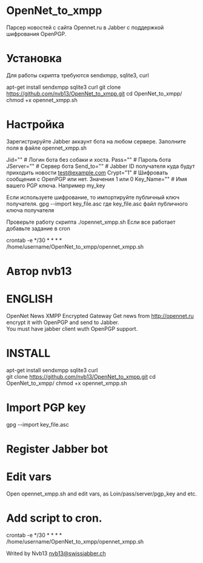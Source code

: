 # OpenNet_to_xmpp
Парсер новостей с сайта Opennet.ru в Jabber с поддержкой шифрования OpenPGP.

# Установка
Для работы скрипта требуются sendxmpp, sqlite3, curl

apt-get install sendxmpp sqlite3 curl
git clone https://github.com/nvb13/OpenNet_to_xmpp.git
cd OpenNet_to_xmpp/
chmod +x opennet_xmpp.sh

# Настройка
Зарегистрируйте Jabber аккаунт бота на любом сервере.
Заполните поля в файле opennet_xmpp.sh

Jid=""     # Логин бота без собаки и хоста.
Pass=""    # Пароль бота
JServer="" # Сервер бота
Send_to=""  # Jabber ID получателя куда будут приходить новости test@example.com
Crypt="1"   # Шифровать сообщения с OpenPGP или нет. Значения 1 или 0
Key_Name="" # Имя вашего PGP ключа. Например my_key

Если используете шифрование, то импортируйте публичный ключ получателя.
gpg --import key_file.asc где key_file.asc файл публичного ключа получателя

Проверьте работу скрипта ./opennet_xmpp.sh
Если все работает добавьте задание в cron

crontab -e
*/30 * * * * /home/username/OpenNet_to_xmpp/opennet_xmpp.sh

# Автор nvb13

# ENGLISH
OpenNet News XMPP Encrypted Gateway
Get news from http://opennet.ru encrypt it with OpenPGP and send to Jabber.         
You must have jabber client wuth OpenPGP support.

# INSTALL
apt-get install sendxmpp sqlite3 curl     
git clone https://github.com/nvb13/OpenNet_to_xmpp.git
cd OpenNet_to_xmpp/
chmod +x opennet_xmpp.sh

# Import PGP key
gpg --import key_file.asc

# Register Jabber bot

# Edit vars
Open opennet_xmpp.sh and edit vars, as Loin/pass/server/pgp_key and etc.

# Add script to cron.
crontab -e
*/30 * * * * /home/username/OpenNet_to_xmpp/opennet_xmpp.sh

Writed by Nvb13
nvb13@swissjabber.ch
